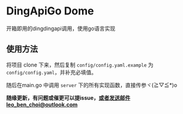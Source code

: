 # DingApiGo Dome

开箱即用的dingdingapi调用，使用go语言实现

## 使用方法

将项目 clone 下来，然后复制 `config/config.yaml.example` 为 `config/config.yaml`，并补充必填值。

随后在main.go 中调用 `server` 下的所有实现函数，直接传参ヾ(≧▽≦*)o

**随缘更新，有问题或催更可以提issue，或者发送邮件leo_ben_choi@outlook.com**
